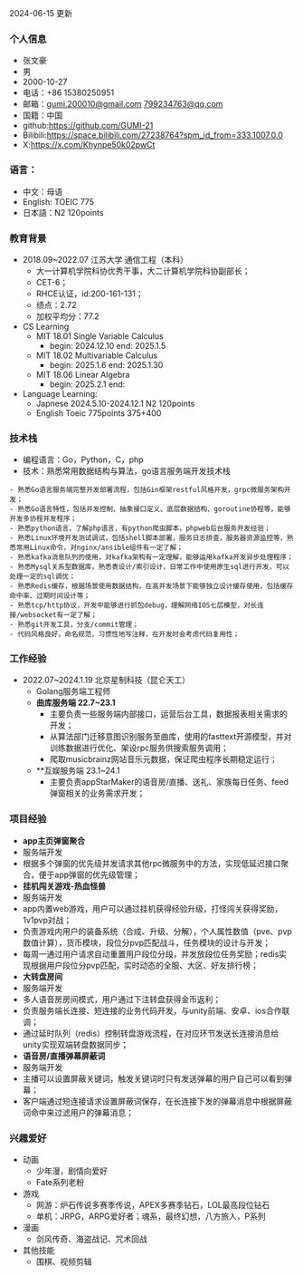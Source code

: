 2024-06-15 更新
### 个人信息
+ 张文豪 
+ 男
+ 2000-10-27
+ 电话：+86 15380250951
+ 邮箱：gumi.200010@gmail.com 799234763@qq.com
+ 国籍：中国
+ github:https://github.com/GUMI-21
+ Bilibili:https://space.bilibili.com/27238764?spm_id_from=333.1007.0.0
+ X:https://x.com/Khynpe50k02pwCt
### 语言：
+ 中文：母语
+ English: TOEIC 775
+ 日本語：N2  120points
### 教育背景
+ 2018.09~2022.07 江苏大学 通信工程（本科）
	+ 大一计算机学院科协优秀干事，大二计算机学院科协副部长；
	+ CET-6；
	+ RHCE认证，id:200-161-131；
	+ 绩点：2.72
	+ 加权平均分：77.2
+ CS Learning
	+ MIT 18.01  Single Variable Calculus
		+ begin: 2024.12.10  end: 2025.1.5
	+ MIT 18.02  Multivariable Calculus
		+ begin: 2025.1.6 end: 2025.1.30
	+ MIT 18.06 Linear Algebra
		+ begin: 2025.2.1 end: 
+ Language Learning:
	+ Japnese 2024.5.10-2024.12.1 N2 120points
	+ English Toeic 775points 375+400
### 技术栈
+ 编程语言：Go，Python，C，php
+ 技术：熟悉常用数据结构与算法，go语言服务端开发技术栈
```shell
- 熟悉Go语言服务端完整开发部署流程，包括Gin框架restful风格开发，grpc微服务架构开发；
- 熟悉Go语言特性，包括并发控制、抽象接口定义、底层数据结构、goroutine协程等，能够开发多协程并发程序；
- 熟悉python语言，了解php语言，有python爬虫脚本，phpweb后台服务开发经验；
- 熟悉Linux环境开发测试调试，包括shell脚本部署，服务日志排查，服务器资源监控等，熟悉常用Linux命令，对nginx/ansible组件有一定了解；
- 熟悉kafka消息队列的使用，对kafka架构有一定理解，能够运用kafka开发异步处理程序；
- 熟悉Mysql关系型数据库，熟悉表设计/索引设计，日常工作中使用原生sql进行开发，可以处理一定的sql调优；
- 熟悉Redis缓存，根据场景使用数据结构，在高并发场景下能够独立设计缓存使用，包括缓存命中率、过期时间设计等；
- 熟悉tcp/http协议，开发中能够进行抓包debug，理解网络IOS七层模型，对长连接/websocket有一定了解；
- 熟悉git开发工具，分支/commit管理；
- 代码风格良好，命名规范，习惯性地写注释，在开发时会考虑代码复用性；
```

### 工作经验
+ 2022.07~2024.1.19 北京星制科技（昆仑天工）
	+ Golang服务端工程师
	+ **曲库服务端 22.7~23.1**
		+  主要负责一些服务端内部接口，运营后台工具，数据报表相关需求的开发；
		+  从算法部门迁移意图识别服务至曲库，使用的fasttext开源模型，并对训练数据进行优化、架设rpc服务供搜索服务调用；
		+  爬取musicbrainz网站音乐元数据，保证爬虫程序长期稳定运行；
	+ **互娱服务端 23.1~24.1
		- 主要负责appStarMaker的语音房/直播、送礼、家族每日任务、feed弹窗相关的业务需求开发；
### 项目经验
- **app主页弹窗聚合**
- 服务端开发
- 根据多个弹窗的优先级并发请求其他rpc微服务中的方法，实现低延迟接口聚合，便于app弹窗的优先级管理；
- **挂机闯关游戏-热血怪兽**
- 服务端开发
- app内置web游戏，用户可以通过挂机获得经验升级，打怪闯关获得奖励，1v1pvp对战；
- 负责游戏内用户的装备系统（合成、升级、分解），个人属性数值（pve、pvp数值计算），货币模块，段位分pvp匹配战斗，任务模块的设计与开发；
- 每周一通过用户请求自动重置用户段位分段，并发放段位任务奖励；redis实现根据用户段位分pvp匹配，实时动态的全服、大区、好友排行榜；
- **大转盘房间**
- 服务端开发
- 多人语音房房间模式，用户通过下注转盘获得金币返利；
- 负责服务端长连接、短连接的业务代码开发，与unity前端、安卓、ios合作联调；
- 通过延时队列（redis）控制转盘游戏流程，在对应环节发送长连接消息给unity实现双端转盘数据同步；
- **语音房/直播弹幕屏蔽词**
- 服务端开发
- 主播可以设置屏蔽关键词，触发关键词时只有发送弹幕的用户自己可以看到弹幕；
- 客户端通过短连接请求设置屏蔽词保存，在长连接下发的弹幕消息中根据屏蔽词命中来过滤用户的弹幕消息；
### 兴趣爱好
+ 动画
	+ 少年漫，剧情向爱好
	+ Fate系列老粉
+ 游戏
	+ 网游：炉石传说多赛季传说，APEX多赛季钻石，LOL最高段位钻石
	+ 单机：JRPG，ARPG爱好者；魂系，最终幻想，八方旅人，P系列
+ 漫画
	+ 剑风传奇、海盗战记、咒术回战
+ 其他技能
	+ 围棋、视频剪辑